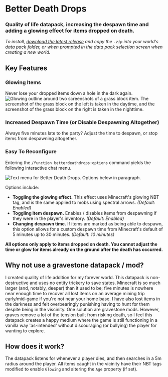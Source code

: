 # Better Death Drops
### Quality of life datapack, increasing the despawn time and adding a glowing effect for items dropped on death.
_To install, [download the latest release](https://github.com/seylorx1/BetterDeathDrops/releases) and copy the `.zip` into your world's data pack folder, or when prompted in the data pack selection screen when creating a new world._

## Key Features
### Glowing Items
Never lose your dropped items down a hole in the dark again.
![Glowing outline around two screenshots of a grass block item. The screenshot of the grass block on the left is taken in the daytime, and the screenshot of the grass block on the right is taken in the nighttime.](https://cdn.modrinth.com/data/cached_images/f32097af6c5a05019b1eafb8499bc7c2caf338fe.jpeg)
### Increased Despawn Time (or Disable Despawning Altogether)
Always five minutes late to the party? Adjust the time to despawn, or stop items from despawning altogether.
### Easy To Reconfigure
Entering the `/function betterdeathdrops:options` command yields the following interactive chat menu.

![Text menu for Better Death Drops. Options below in paragraph.](https://cdn.modrinth.com/data/cached_images/8db7343b1a38ad61f894a1f5bb142a6e1af21517.png)

Options include:
- **Toggling the glowing effect.** This effect uses Minecraft's glowing NBT tag, and is the same applied to mobs using spectral arrows. _(Default: Enabled)_ 
- **Toggling item despawn.** Enables / disables items from despawning if they were in the player's inventory. _(Default: Enabled)_
- **Changing despawn time.** If items are marked as being able to despawn, this option allows for a custom despawn time from Minecraft's default of 5 minutes up to 30 minutes. _(Default: 10 minutes)_

**All options only apply to items dropped on death. You cannot adjust the time or glow for items already on the ground after the death has occurred.**

## Why not use a gravestone datapack / mod?
I created quality of life addition for my forever world. This datapack is non-destructive and uses no entity trickery to save states. Minecraft is so much larger (and, notably, deeper) than it used to be; five minutes is nowhere near enough time to recover all lost items on an average mining trip early/mid-game if you're not near your home base. I have also lost items in the darkness and felt overbearingly punishing having to hunt for them despite being in the viscinity. One solution are gravestone mods. However, graves remove a lot of the tension built from risking death, so I feel this datapack creates a happy medium where the game is still functioning in a vanilla way 'as-intended' without discouraging (or bullying) the player for wanting to explore.

## How does it work?
The datapack listens for whenever a player dies, and then searches in a 5m radius around the player. All items caught in the vicinity have their NBT tags modified to enable `Glowing` and altering the `Age` property (if set).
